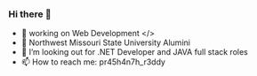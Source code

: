 ### Hi there 👋

<!--
**PR45H4N7H/PR45H4N7H** is a ✨ _special_ ✨ repository because its `README.md` (this file) appears on your GitHub profile.

Here are some ideas to get you started:

- 🌱 
- 🔭 working on Web Development </>
- 🤔 I’m looking out for .NET Developer and JAVA full stack roles
- 📫 How to reach me: pr45h4n7h_r3ddy
- - 😄 Pronouns: ...
- ⚡ Fun fact: ...
- - 💬 Ask me about ...
  - - 👯 I’m looking to collaborate on ...

-->

- 🔭 working on Web Development </>
- 🌱 Northwest Missouri State University Alumini
- 🤔 I’m looking out for .NET Developer and JAVA full stack roles
- 📫 How to reach me: pr45h4n7h_r3ddy


